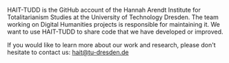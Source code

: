 HAIT-TUDD is the GitHub account of the Hannah Arendt Institute for Totalitarianism Studies at the University of Technology Dresden. The team working on Digital Humanities projects is responsible for maintaining it. We want to use HAIT-TUDD to share code that we have developed or improved.

If you would like to learn more about our work and research, please don't hesitate to contact us: hait@tu-dresden.de
